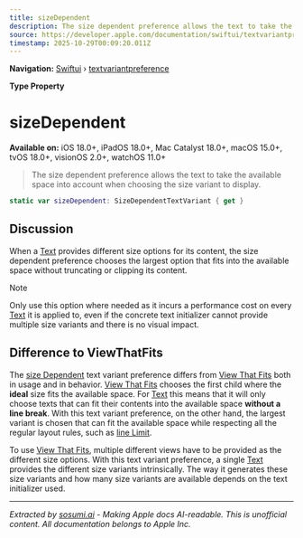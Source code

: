 ```yaml
---
title: sizeDependent
description: The size dependent preference allows the text to take the available space into account when choosing the size variant to display.
source: https://developer.apple.com/documentation/swiftui/textvariantpreference/sizedependent
timestamp: 2025-10-29T00:09:20.011Z
---
```


**Navigation:** [Swiftui](/documentation/swiftui) › [textvariantpreference](/documentation/swiftui/textvariantpreference)

**Type Property**

# sizeDependent

**Available on:** iOS 18.0+, iPadOS 18.0+, Mac Catalyst 18.0+, macOS 15.0+, tvOS 18.0+, visionOS 2.0+, watchOS 11.0+

> The size dependent preference allows the text to take the available space into account when choosing the size variant to display.

```swift
static var sizeDependent: SizeDependentTextVariant { get }
```

## Discussion

When a [Text](/documentation/swiftui/text) provides different size options for its content, the size dependent preference chooses the largest option that fits into the available space without truncating or clipping its content.

> [!NOTE]
> Only use this option where needed as it incurs a performance cost on every [Text](/documentation/swiftui/text) it is applied to, even if the concrete text initializer cannot provide multiple size variants and there is no visual impact.

## Difference to ViewThatFits

The [size Dependent](/documentation/swiftui/textvariantpreference/sizedependent) text variant preference differs from [View That Fits](/documentation/swiftui/viewthatfits) both in usage and in behavior. [View That Fits](/documentation/swiftui/viewthatfits) chooses the first child where the **ideal** size fits the available space. For [Text](/documentation/swiftui/text) this means that it will only choose texts that can fit their contents into the available space **without a line break**. With this text variant preference, on the other hand, the largest variant is chosen that can fit the available space while respecting all the regular layout rules, such as [line Limit](/documentation/swiftui/environmentvalues/linelimit).

To use [View That Fits](/documentation/swiftui/viewthatfits), multiple different views have to be provided as the different size options. With this text variant preference, a single [Text](/documentation/swiftui/text) provides the different size variants intrinsically. The way it generates these size variants and how many size variants are available depends on the text initializer used.

---

*Extracted by [sosumi.ai](https://sosumi.ai) - Making Apple docs AI-readable.*
*This is unofficial content. All documentation belongs to Apple Inc.*
